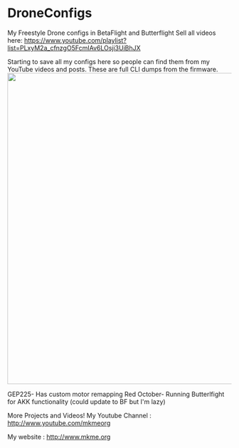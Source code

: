 # DroneConfigs
My Freestyle Drone configs in BetaFlight and Butterflight
Sell all videos here: https://www.youtube.com/playlist?list=PLxyM2a_cfnzgO5FcmIAv6LOsji3UiBhJX

Starting to save all my configs here so people can find them from my YouTube videos and posts. These are full CLI dumps from the firmware. 
<img src="https://github.com/MKme/DroneConfigs/blob/master/Images/2019-02-15%2020.00.52.jpg" width="700"/>

GEP225- Has custom motor remapping
Red October- Running Butterlfight for AKK functionality (could update to BF but I'm lazy)


More Projects and Videos! My Youtube Channel : http://www.youtube.com/mkmeorg

My website : http://www.mkme.org
